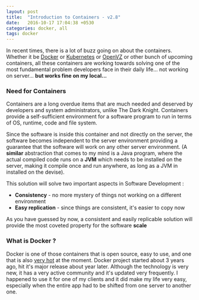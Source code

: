 ```yaml
---
layout: post
title:  "Introduction to Containers - v2.8"
date:   2016-10-17 17:04:38 +0530
categories: docker, all
tags: docker
---
```


In recent times, there is a lot of buzz going on about the containers. Whether it be [Docker](https://www.docker.com/) or [Kubernetes](http://kubernetes.io/) or [OpenVZ](https://openvz.org/Main_Page) or other bunch of upcoming containers, all these containers are working towards solving one of the most fundamental problem developers face in their daily life... not working on server... **but works fine on my local...**

### Need for Containers
Containers are a long overdue items that are much needed and deserved by developers and system administrators, unlike The Dark Knight. Containers provide a self-sufficient environment for a software program to run in terms of OS, runtime, code and file system. 

Since the software is inside this container and not directly on the server, the software becomes independent to the server environment providing a guarantee that the software will work on any other server environment. (A <b>similar</b> abstraction that comes to my mind is a Java program, where the actual compiled code runs on a <b>JVM</b> which needs to be installed on the server, making it compile once and run anywhere, as long as a JVM in installed on the devise). 

This solution will solve two important aspects in Software Development :
- **Consistency** - no more mystery of things not working on a different environment
- **Easy replication** - since things are consistent, it's easier to copy now

As you have guessed by now, a consistent and easily replicable solution will provide the most coveted property for the software **scale**

### What is Docker ?
Docker is one of those containers that is open source, easy to use, and one that is also [very hot](https://github.com/docker/docker/pulse) at the moment. Docker project started about 3 years ago, hit it's major release about year later. Although the technology is very new, it has a very active community and it's updated very frequently. I happened to use it for one of my clients and it did make my life very easy, especially when the entire app had to be shifted from one server to another one.
